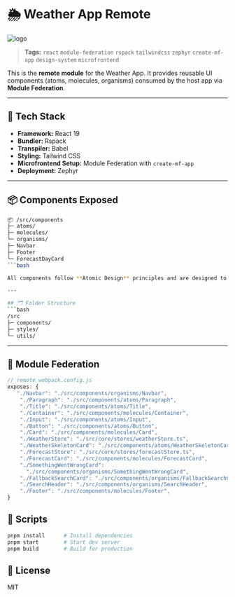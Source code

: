 # 🌦️ Weather App Remote

![logo](https://github.com/user-attachments/assets/c16b24c3-1d84-48ea-b51c-fce02631f7d0)


> **Tags:** `react` `module-federation` `rspack` `tailwindcss` `zephyr` `create-mf-app` `design-system` `microfrontend`

This is the **remote module** for the Weather App. It provides reusable UI components (atoms, molecules, organisms) consumed by the host app via **Module Federation**.

---

## 🚀 Tech Stack

- **Framework:** React 19
- **Bundler:** Rspack
- **Transpiler:** Babel
- **Styling:** Tailwind CSS
- **Microfrontend Setup:** Module Federation with `create-mf-app`
- **Deployment:** Zephyr

---

## 📦 Components Exposed

````bash
📦 /src/components
├─ atoms/
├─ molecules/
└─ organisms/
├─ Navbar
├─ Footer
└─ ForecastDayCard
```bash

All components follow **Atomic Design** principles and are designed to be themeable, responsive, and accessible.

---

## 🗂️ Folder Structure
```bash
/src
├─ components/
├─ styles/
└─ utils/
````

---

## 🔗 Module Federation

```js
// remote webpack.config.js
exposes: {
   "./Navbar": "./src/components/organisms/Navbar",
    "./Paragraph": "./src/components/atoms/Paragraph",
    "./Title": "./src/components/atoms/Title",
    "./Container": "./src/components/molecules/Container",
    "./Input": "./src/components/atoms/Input",
    "./Button": "./src/components/atoms/Button",
    "./Card": "./src/components/molecules/Card",
    "./WeatherStore": "./src/core/stores/weatherStore.ts",
    "./WeatherSkeletonCard": "./src/components/atoms/WeatherSkeletonCard",
    "./ForecastStore": "./src/core/stores/forecastStore.ts",
    "./ForecastCard": "./src/components/molecules/ForecastCard",
    "./SomethingWentWrongCard":
      "./src/components/organisms/SomethingWentWrongCard",
    "./FallbackSearchCard": "./src/components/organisms/FallbackSearchCard",
    "./SearchHeader": "./src/components/organisms/SearchHeader",
    "./Footer": "./src/components/molecules/Footer",
}
```

## 📜 Scripts

```bash
pnpm install      # Install dependencies
pnpm start        # Start dev server
pnpm build        # Build for production
```

## 📃 License

MIT
